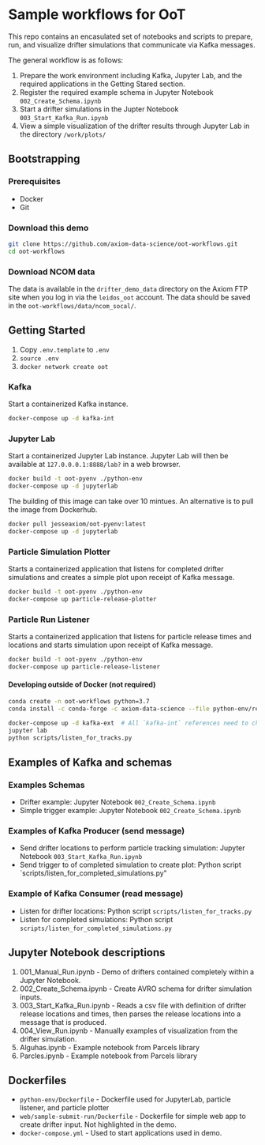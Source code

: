 # Sample workflows for OoT

This repo contains an encasulated set of notebooks and scripts to prepare, run, and visualize drifter simulations that communicate via Kafka messages.

The general workflow is as follows:

1. Prepare the work environment including Kafka, Jupyter Lab, and the required applications in the Getting Stared section.
2. Register the required example schema in Jupyter Notebook `002_Create_Schema.ipynb`
3. Start a drifter simulations in the Jupter Notebook `003_Start_Kafka_Run.ipynb`
4. View a simple visualization of the drifter results through Jupyter Lab in the directory `/work/plots/`

## Bootstrapping
### Prerequisites
- Docker
- Git

### Download this demo

```bash
git clone https://github.com/axiom-data-science/oot-workflows.git
cd oot-workflows
```

### Download NCOM data

The data is available in the `drifter_demo_data` directory on the Axiom FTP site when you log in via the `leidos_oot` account.  The data should be saved in the `oot-workflows/data/ncom_socal/`.

## Getting Started

1.  Copy `.env.template` to `.env`
2.  `source .env`
3.  `docker network create oot`

### Kafka

Start a containerized Kafka instance.

```bash
docker-compose up -d kafka-int
```

### Jupyter Lab

Start a containerized Jupyter Lab instance.  Jupyter Lab will then be available at `127.0.0.0.1:8888/lab?` in a web browser.

```bash
docker build -t oot-pyenv ./python-env
docker-compose up -d jupyterlab
```

The building of this image can take over 10 mintues.  An alternative is to pull the image from Dockerhub.

```bash
docker pull jesseaxiom/oot-pyenv:latest
docker-compose up -d jupyterlab
```


### Particle Simulation Plotter

Starts a containerized application that listens for completed drifter simulations and creates a simple plot upon receipt of Kafka message.

```bash
docker build -t oot-pyenv ./python-env
docker-compose up particle-release-plotter
```

### Particle Run Listener

Starts a containerized application that listens for particle release times and locations and starts simulation upon receipt of Kafka message.

```bash
docker build -t oot-pyenv ./python-env
docker-compose up particle-release-listener
```

#### Developing outside of Docker (not required)

```bash
conda create -n oot-workflows python=3.7
conda install -c conda-forge -c axiom-data-science --file python-env/requirements.txt

docker-compose up -d kafka-ext  # All `kafka-int` references need to change to `localhost`
jupyter lab
python scripts/listen_for_tracks.py
```


## Examples of Kafka and schemas

### Examples Schemas
- Drifter example: Jupyter Notebook `002_Create_Schema.ipynb`
- Simple trigger example: Jupyter Notebook `002_Create_Schema.ipynb`

### Examples of Kafka Producer (send message)
- Send drifter locations to perform particle tracking simulation: Jupyter Notebook `003_Start_Kafka_Run.ipynb`
- Send trigger to of completed simulation to create plot: Python script `scripts/listen_for_completed_simulations.py"

### Example of Kafka Consumer (read message)
- Listen for drifter locations: Python script `scripts/listen_for_tracks.py`
- Listen for completed simulations: Python script `scripts/listen_for_completed_simulations.py`



## Jupyter Notebook descriptions
1. 001\_Manual\_Run.ipynb - Demo of drifters contained completely within a Jupyter Notebook.
2. 002\_Create\_Schema.ipynb - Create AVRO schema for drifter simulation inputs.
3. 003\_Start\_Kafka\_Run.ipynb - Reads a csv file with definition of drifter release locations and times, then parses the release locations into a message that is produced.
4. 004\_View\_Run.ipynb - Manually examples of visualization from the drifter simulation. 
4. Alguhas.ipynb - Example notebook from Parcels library
5. Parcles.ipynb - Example notebook from Parcels library

## Dockerfiles
- `python-env/Dockerfile` - Dockerfile used for JupyterLab, particle listener, and particle plotter
- `web/sample-submit-run/Dockerfile` - Dockerfile for simple web app to create drifter input.  Not highlighted in the demo.
- `docker-compose.yml` - Used to start applications used in demo.
